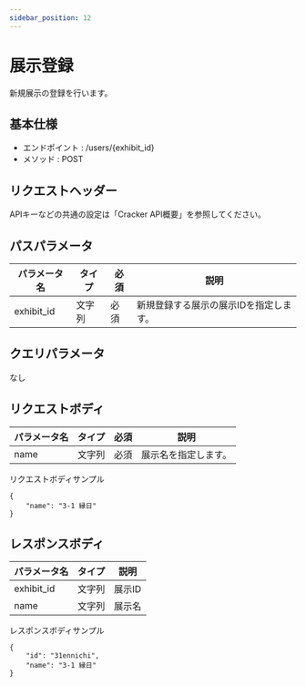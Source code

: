 ```yaml
---
sidebar_position: 12
---
```


# 展示登録
新規展示の登録を行います。

## 基本仕様
- エンドポイント : /users/{exhibit_id}
- メソッド : POST

## リクエストヘッダー
APIキーなどの共通の設定は「Cracker API概要」を参照してください。

## パスパラメータ

|パラメータ名|タイプ|必須|説明|
|----|----|----|----|
|exhibit_id|文字列|必須|新規登録する展示の展示IDを指定します。|

## クエリパラメータ
なし

## リクエストボディ

|パラメータ名|タイプ|必須|説明|
|----|----|----|----|
|name|文字列|必須|展示名を指定します。|

リクエストボディサンプル
```
{
    "name": "3-1 縁日"
}
```

## レスポンスボディ

|パラメータ名|タイプ|説明|
|----|----|----|
|exhibit_id|文字列|展示ID|
|name|文字列|展示名|

レスポンスボディサンプル
```
{
    "id": "31ennichi",
    "name": "3-1 縁日"
}
```
